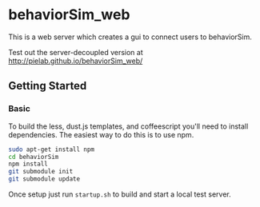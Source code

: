behaviorSim_web
===============

This is a web server which creates a gui to connect users to behaviorSim.

Test out the server-decoupled version at http://pielab.github.io/behaviorSim_web/

## Getting Started ##
### Basic ###
To build the less, dust.js templates, and coffeescript you'll need to install dependencies. The easiest way to do this is to use npm.
```sh
sudo apt-get install npm
cd behaviorSim
npm install
git submodule init
git submodule update
```
Once setup just run `startup.sh` to build and start a local test server.
